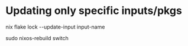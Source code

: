 # Updating only specific inputs/pkgs

nix flake lock --update-input input-name
<!-- nix flake lock --update-input nixpkgs-code -->

sudo nixos-rebuild switch
